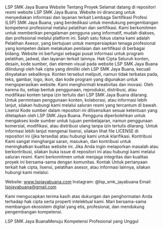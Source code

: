 LSP SMK Jaya Buana Website
Tentang Proyek
Selamat datang di repositori resmi website LSP SMK Jaya Buana. Website ini dirancang untuk menyediakan informasi dan layanan terkait Lembaga Sertifikasi Profesi (LSP) SMK Jaya Buana, yang berdedikasi untuk mendukung pengembangan kompetensi profesional melalui pelatihan dan sertifikasi. Kami berkomitmen untuk memberikan pengalaman pengguna yang informatif, mudah diakses, dan profesional melalui platform ini.
Salah satu fokus utama kami adalah Pelatihan Asesor, yang bertujuan untuk mempersiapkan tenaga profesional yang kompeten dalam melakukan penilaian dan sertifikasi di berbagai bidang. Website ini berfungsi sebagai pusat informasi untuk program pelatihan, jadwal, dan layanan terkait lainnya.
Hak Cipta
Seluruh konten, desain, kode sumber, dan elemen visual pada website LSP SMK Jaya Buana dilindungi oleh hak cipta yang dimiliki oleh LSP SMK Jaya Buana, kecuali dinyatakan sebaliknya. Konten tersebut meliputi, namun tidak terbatas pada, teks, gambar, logo, ikon, dan kode program yang digunakan untuk mengoperasikan website.
Kami menghormati kreativitas dan inovasi. Oleh karena itu, setiap bentuk penggunaan, reproduksi, distribusi, atau modifikasi konten tanpa izin tertulis dari LSP SMK Jaya Buana dilarang. Untuk permintaan penggunaan konten, kolaborasi, atau informasi lebih lanjut, silakan hubungi kami melalui saluran resmi yang tercantum di bawah.
Lisensi
Kode sumber dalam repositori ini dilisensikan sesuai ketentuan yang ditetapkan oleh LSP SMK Jaya Buana. Pengguna diperbolehkan untuk mengakses kode sumber untuk tujuan pembelajaran, namun penggunaan komersial, modifikasi, atau distribusi ulang tanpa izin tertulis dilarang. Untuk informasi lebih lanjut mengenai lisensi, silakan lihat file LICENSE di repositori ini (jika tersedia) atau hubungi kami untuk klarifikasi.
Kontribusi
Kami sangat menghargai saran, masukan, dan kontribusi untuk meningkatkan kualitas website ini. Jika Anda ingin melaporkan masalah atau berkontribusi, silakan buka issue di repositori ini atau hubungi kami melalui saluran resmi. Kami berkomitmen untuk menjaga integritas dan kualitas proyek ini bersama-sama dengan komunitas.
Kontak
Untuk pertanyaan terkait hak cipta, lisensi, pelatihan asesor, atau informasi lainnya, silakan hubungi kami melalui:

Website: www.lspjayabuana.com
Instagram: @lsp_smk_jayabuana
Email: lspjayabuana@gmail.com

Kami mengucapkan terima kasih atas dukungan dan penghormatan Anda terhadap hak cipta serta properti intelektual kami. Mari bersama-sama membangun ekosistem digital yang etis, profesional, dan mendukung pengembangan kompetensi.

LSP SMK Jaya BuanaMenuju Kompetensi Profesional yang Unggul
